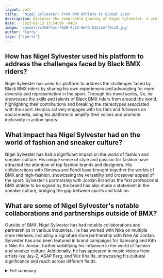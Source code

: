 ```yaml
---
layout: post
title:  "Nigel Sylvester: From BMX Athlete to Global Icon"
description: Discover the remarkable journey of Nigel Sylvester, a professional BMX athlete who has broken barriers and made a name for himself in the worlds of sports, fashion, and entertainment.
date:   2023-08-13 13:54:06 -0400
image: '/assets/c36944cc-4629-4c22-8e46-525a5eff9cc8.jpg'
author: 'larry'
tags: ["sports"]
---
```


## How has Nigel Sylvester used his platform to address the challenges faced by Black BMX riders?
Nigel Sylvester has used his platform to address the challenges faced by Black BMX riders by sharing his own experiences and advocating for more diversity and representation in the sport. Through his travel series, Go, he showcases the skills and talents of Black BMX riders from around the world, highlighting their contributions and breaking the stereotypes associated with the sport. He also actively engages with his fans and followers on social media, using his platform to amplify their voices and promote inclusivity in action sports.

## What impact has Nigel Sylvester had on the world of fashion and sneaker culture?
Nigel Sylvester has had a significant impact on the world of fashion and sneaker culture. His unique sense of style and passion for fashion have attracted the attention of top fashion brands and designers. His collaborations with Rimowa and Fendi have brought together the worlds of BMX and high-fashion, showcasing the versatility and crossover appeal of the sport. Sylvester's partnership with Jordan Brand as the first professional BMX athlete to be signed by the brand has also made a statement in the sneaker culture, bridging the gap between sports and fashion.

## What are some of Nigel Sylvester's notable collaborations and partnerships outside of BMX?
Outside of BMX, Nigel Sylvester has had notable collaborations and partnerships in various industries. He has worked with Nike on multiple shoe releases, including a signature shoe partnership with Nike Air Jordan. Sylvester has also been featured in brand campaigns for Samsung and Kith x Nike Air Jordan, further solidifying his influence in the world of fashion and sneaker culture. Additionally, he has appeared in music videos from artists like Jay-Z, ASAP Ferg, and Wiz Khalifa, showcasing his cultural significance and reach across different fields.

<details>
  <summary>Full summary</summary>
Nigel Sylvester is a professional BMX athlete, content creator, entrepreneur, filmmaker, and fashion enthusiast. He has gained recognition for his BMX skills and his travel series, Go, where he showcases his thrilling experiences around the world. Additionally, he has collaborated with Rimowa to create a bike case for easy transportation. Sylvester has also ventured into the fashion industry by walking in Colm Dillane's KidSuper Men's Spring 2023 Paris Fashion Week show. Furthermore, he made history as the first professional BMX athlete to be signed by Jordan Brand. Despite the success, Sylvester has faced challenges in traveling with his bike due to the niche nature of the sport. He shares his early days of riding BMX and the diversity and challenges he encountered as a Black BMX rider.<br><br>Nigel Sylvester is an American professional BMX athlete known for his progressive bicycling skills and unique BMX stunts. He has a digital content series called GO, which showcases his riding experiences around the world. Sylvester was included in Forbes Magazine's '30 Under 30' list in the sports category and was the first BMX athlete to be featured in the ESPN Body Issue. He is sponsored by brands including Nike, Mercedes-Benz, Oakley, and more. Sylvester has collaborated with Nike on multiple shoe releases, including a signature shoe partnership with Nike Air Jordan. He also partnered with Fendi to release a one-of-one BMX bike. In addition to his collaborations, Sylvester has been featured in brand campaigns for Samsung, Kith x Nike Air Jordan, and more. He has appeared in music videos from artists like Jay-Z, ASAP Ferg, and Wiz Khalifa. Sylvester is not only an athlete but also an artist, releasing his first artwork under his collective GO, collaborating with Louis Vuitton.<br><br>In the world of BMX, Nigel Sylvester has made a name for himself with his awe-inspiring skills and daring adventures. From his early days of riding BMX to becoming a global icon, he has faced challenges and broken barriers. One of the challenges he has encountered is the difficulty of traveling with his bike due to the niche nature of the sport. Despite this, Sylvester has managed to rise above and share his experiences with the world through his travel series, Go. Through his series, he takes his viewers on a journey to iconic locations around the globe, showcasing his insane tricks and jaw-dropping stunts.<br><br>But Sylvester's influence goes beyond the world of BMX. He has also delved into the fashion industry, making waves with his unique sense of style. He walked in Colm Dillane's KidSuper Men's Spring 2023 Paris Fashion Week show, proving that he is not just an athlete but also a fashion enthusiast. Sylvester has collaborated with Rimowa to create a bike case that makes traveling with his beloved bike easier. This collaboration showcases his ability to merge his passion for BMX with his love for fashion.<br><br>Furthermore, Nigel Sylvester has made history as the first professional BMX athlete to be signed by Jordan Brand. This partnership is a testament to his skills and influence in the BMX world. It is a recognition of his contribution to the sport and a celebration of his accomplishments. Sylvester's collaboration with Nike has also resulted in multiple shoe releases, including a signature shoe partnership with Nike Air Jordan. These collaborations highlight his impact not only in the BMX community but also in the world of fashion and sneaker culture.<br><br>But Nigel Sylvester's achievements and influence extend beyond sponsorships and collaborations. He has been featured in various media outlets and brand campaigns, further solidifying his status as a global icon. He has appeared in music videos from renowned artists like Jay-Z, ASAP Ferg, and Wiz Khalifa, adding to his cultural significance. Sylvester's presence in these music videos showcases his crossover appeal and the widespread recognition of his talent.<br><br>Through it all, Nigel Sylvester remains grounded and focused on uplifting the BMX community. He has used his platform to address the challenges and diversity faced by Black BMX riders. Sylvester shares his early days of riding BMX and the obstacles he encountered as a Black athlete in a sport that is predominantly white. His experiences shed light on the importance of representation and the need for more diversity in action sports.<br><br>In conclusion, Nigel Sylvester is not just a BMX athlete but a global icon who has transcended the boundaries of his sport. Through his thrilling adventures, collaborations, and passion for fashion, he has become a figurehead in the world of action sports and beyond. His journey is a testament to the power of perseverance, determination, and breaking barriers. Nigel Sylvester continues to inspire and redefine what it means to be a BMX athlete, all while leaving a lasting impact on the industry.
</details>
